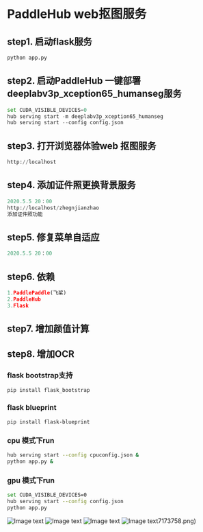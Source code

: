 # PaddleHub  web抠图服务
## step1. 启动flask服务
```python
python app.py
```
## step2. 启动PaddleHub 一键部署deeplabv3p_xception65_humanseg服务
```python
set CUDA_VISIBLE_DEVICES=0
hub serving start -m deeplabv3p_xception65_humanseg
hub serving start --config config.json
```
## step3. 打开浏览器体验web 抠图服务
```python
http://localhost
```

## step4. 添加证件照更换背景服务
```python
2020.5.5 20：00
http://localhost/zhegnjianzhao
添加证件照功能
```
## step5. 修复菜单自适应
```python
2020.5.5 20：00
```
## step6. 依赖
```python
1.PaddlePaddle(飞桨)
2.PaddleHub
3.Flask
```
## step7. 增加颜值计算

## step8. 增加OCR
### flask bootstrap支持
```.bash
pip install flask_bootstrap
```

### flask blueprint
```.env
pip install flask-blueprint
```

###  cpu 模式下run
```.bash
hub serving start --config cpuconfig.json &
python app.py &
```
###  gpu 模式下run
```.bash
set CUDA_VISIBLE_DEVICES=0
hub serving start --config config.json
python app.py
```

![Image text](微信图片_20200503142919.png)
![Image text](微信截图_20200505205858.png)
![Image text](微信截图_20200505205912.png)
![Image text](微信截图_20200507173758.png)7173758.png)
